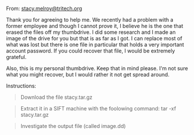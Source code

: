 From: stacy.melroy@tritech.org

Thank you for agreeing to help me. We recently had a problem with a former employee and though I cannot prove it, I believe he is the one that erased the files off my thumbdrive. I did some research and I made an image of the drive for you but that is as far as I got. I can replace most of what was lost but there is one file in particular that holds a very important account password. If you could recover that file, I would be extremely grateful.

Also, this is my personal thumbdrive. Keep that in mind please. I'm not sure what you might recover, but I would rather it not get spread around.

Instructions:
>Download the file stacy.tar.gz

>Extract it in a SIFT machine with the foolowing command:
tar -xf stacy.tar.gz

>Investigate the output file (called image.dd)
